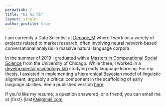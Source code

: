 ```yaml
---
permalink: /
title: "hi hi hi"
layout: single
author_profile: true
---
```


I am currently a Data Scientist at [Decode_M](https://www.decode-m.com/) where I work on a variety of projects related to market research, often involving neural network-based conversational analysis in massive natural language corpora. 

In the summer of 2019 I graduated with a [Masters in Computational Social Science](https://macss.uchicago.edu/) from the University of Chicago. While there, I worked in a [developmental psychology lab](https://callab.uchicago.edu/index.html) studying early language learning. For my thesis, I assisted in implementing a hierarchical Bayesian model of linguistic alignment, arguably a critical component in the scaffolding of early language abilities. See a published version [here](../assets/files/denby_cogsci2019.pdf).

If you'd like my resume, a question answered, or a friend, you can email me at {first}.{last}0@gmail.com